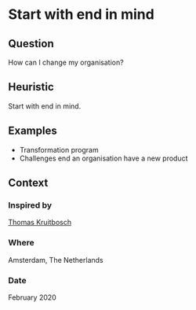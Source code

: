 # Start with end in mind

## Question
How can I change my organisation?

## Heuristic
Start with end in mind.

## Examples
- Transformation program
- Challenges end an organisation have a new product

## Context
### Inspired by
[Thomas Kruitbosch](https://www.linkedin.com/in/thomas-kruitbosch-386498/)

### Where
Amsterdam, The Netherlands

### Date
February 2020